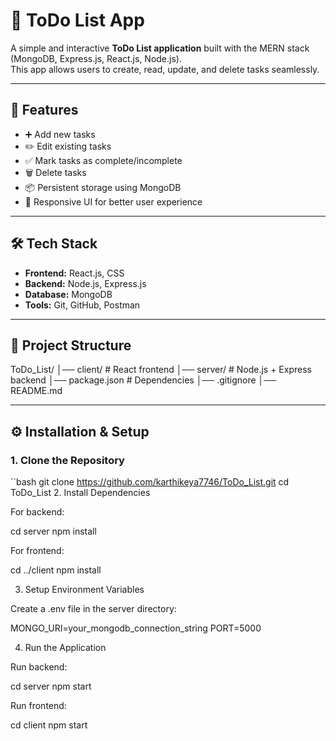 # 📝 ToDo List App

A simple and interactive **ToDo List application** built with the MERN stack (MongoDB, Express.js, React.js, Node.js).  
This app allows users to create, read, update, and delete tasks seamlessly.

---

## 🚀 Features
- ➕ Add new tasks  
- ✏️ Edit existing tasks  
- ✅ Mark tasks as complete/incomplete  
- 🗑️ Delete tasks  
- 📦 Persistent storage using MongoDB  
- 🎨 Responsive UI for better user experience  

---

## 🛠️ Tech Stack
- **Frontend:** React.js, CSS  
- **Backend:** Node.js, Express.js  
- **Database:** MongoDB  
- **Tools:** Git, GitHub, Postman  

---

## 📂 Project Structure
ToDo_List/
│── client/ # React frontend
│── server/ # Node.js + Express backend
│── package.json # Dependencies
│── .gitignore
│── README.md


---

## ⚙️ Installation & Setup

### 1. Clone the Repository
``bash
git clone https://github.com/karthikeya7746/ToDo_List.git
cd ToDo_List
2. Install Dependencies

For backend:

cd server
npm install


For frontend:

cd ../client
npm install

3. Setup Environment Variables

Create a .env file in the server directory:

MONGO_URI=your_mongodb_connection_string
PORT=5000

4. Run the Application

Run backend:

cd server
npm start


Run frontend:

cd client
npm start
